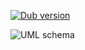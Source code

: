 [![Dub version](https://img.shields.io/dub/v/exceptions.svg)](https://code.dlang.org/packages/exceptions)

![UML schema](https://georgy7.github.io/exceptions/uml.svg)
